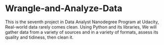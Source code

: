 # Wrangle-and-Analyze-Data
This is the seventh project in Data Analyst Nanodegree Program at Udacity, Real-world data rarely comes clean. Using Python and its libraries, We will gather data from a variety of sources and in a variety of formats, assess its quality and tidiness, then clean it. 
